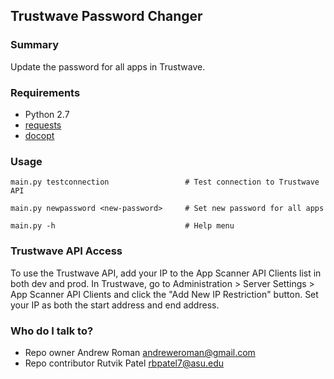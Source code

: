 ## Trustwave Password Changer ##

### Summary ###
Update the password for all apps in Trustwave.

### Requirements ###
* Python 2.7
* [requests](http://docs.python-requests.org/en/latest/user/install/#install)
* [docopt](http://docopt.org/)

### Usage ###
````
main.py testconnection                 # Test connection to Trustwave API
````
````
main.py newpassword <new-password>     # Set new password for all apps
````
````
main.py -h                             # Help menu
````

### Trustwave API Access ###
To use the Trustwave API, add your IP to the App Scanner API Clients list in both dev and prod.
In Trustwave, go to Administration > Server Settings > App Scanner API Clients and click the "Add New IP Restriction" button. Set your IP as both the start address and end address.

### Who do I talk to? ###

* Repo owner Andrew Roman <andreweroman@gmail.com>
* Repo contributor Rutvik Patel <rbpatel7@asu.edu>